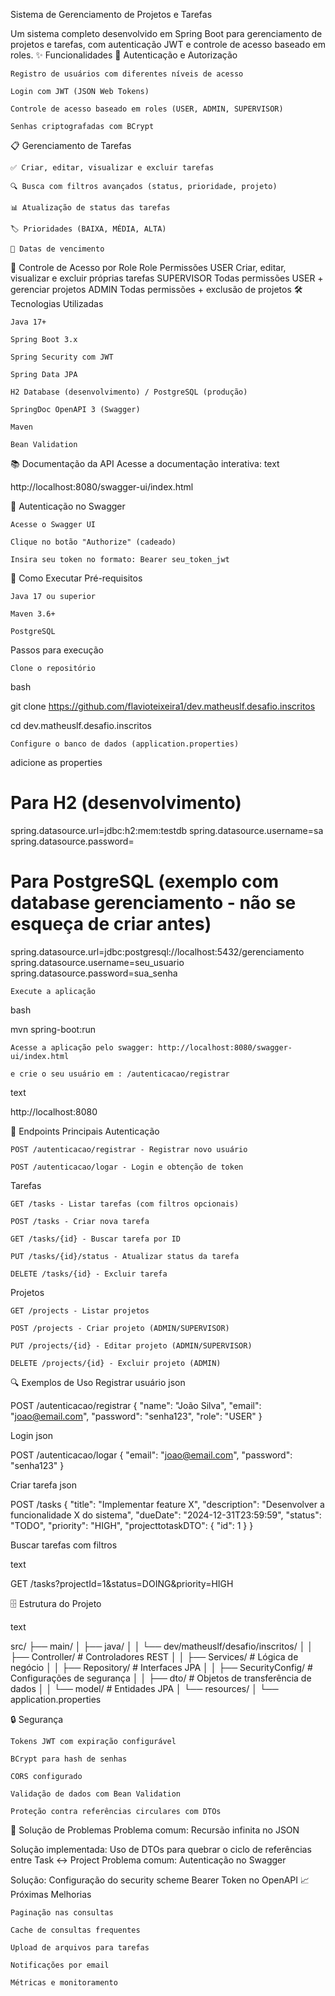 Sistema de Gerenciamento de Projetos e Tarefas

Um sistema completo desenvolvido em Spring Boot para gerenciamento de projetos e tarefas, com autenticação JWT e controle de acesso baseado em roles.
✨ Funcionalidades
🔐 Autenticação e Autorização

    Registro de usuários com diferentes níveis de acesso

    Login com JWT (JSON Web Tokens)

    Controle de acesso baseado em roles (USER, ADMIN, SUPERVISOR)

    Senhas criptografadas com BCrypt

📋 Gerenciamento de Tarefas

    ✅ Criar, editar, visualizar e excluir tarefas

    🔍 Busca com filtros avançados (status, prioridade, projeto)

    📊 Atualização de status das tarefas

    🏷️ Prioridades (BAIXA, MÉDIA, ALTA)

    📅 Datas de vencimento

👥 Controle de Acesso por Role
Role	Permissões
USER	Criar, editar, visualizar e excluir próprias tarefas
SUPERVISOR	Todas permissões USER + gerenciar projetos
ADMIN	Todas permissões + exclusão de projetos
🛠️ Tecnologias Utilizadas

    Java 17+

    Spring Boot 3.x

    Spring Security com JWT

    Spring Data JPA

    H2 Database (desenvolvimento) / PostgreSQL (produção)

    SpringDoc OpenAPI 3 (Swagger)

    Maven

    Bean Validation

 

📚 Documentação da API
Acesse a documentação interativa:
text

http://localhost:8080/swagger-ui/index.html

🔑 Autenticação no Swagger

    Acesse o Swagger UI

    Clique no botão "Authorize" (cadeado)

    Insira seu token no formato: Bearer seu_token_jwt

🚀 Como Executar
Pré-requisitos

    Java 17 ou superior

    Maven 3.6+

    PostgreSQL 

Passos para execução

    Clone o repositório

bash

git clone https://github.com/flavioteixeira1/dev.matheuslf.desafio.inscritos

cd dev.matheuslf.desafio.inscritos


    Configure o banco de dados (application.properties)

adicione as properties 

# Para H2 (desenvolvimento)
spring.datasource.url=jdbc:h2:mem:testdb
spring.datasource.username=sa
spring.datasource.password=

# Para PostgreSQL (exemplo com database gerenciamento - não se esqueça de criar antes)
spring.datasource.url=jdbc:postgresql://localhost:5432/gerenciamento
spring.datasource.username=seu_usuario
spring.datasource.password=sua_senha




    Execute a aplicação

bash

mvn spring-boot:run

    Acesse a aplicação pelo swagger: http://localhost:8080/swagger-ui/index.html

    e crie o seu usuário em : /autenticacao/registrar




text

http://localhost:8080

📡 Endpoints Principais
Autenticação

    POST /autenticacao/registrar - Registrar novo usuário

    POST /autenticacao/logar - Login e obtenção de token

Tarefas

    GET /tasks - Listar tarefas (com filtros opcionais)

    POST /tasks - Criar nova tarefa

    GET /tasks/{id} - Buscar tarefa por ID

    PUT /tasks/{id}/status - Atualizar status da tarefa

    DELETE /tasks/{id} - Excluir tarefa

Projetos

    GET /projects - Listar projetos

    POST /projects - Criar projeto (ADMIN/SUPERVISOR)

    PUT /projects/{id} - Editar projeto (ADMIN/SUPERVISOR)

    DELETE /projects/{id} - Excluir projeto (ADMIN)

🔍 Exemplos de Uso
Registrar usuário
json

POST /autenticacao/registrar
{
    "name": "João Silva",
    "email": "joao@email.com",
    "password": "senha123",
    "role": "USER"
}

Login
json

POST /autenticacao/logar
{
    "email": "joao@email.com",
    "password": "senha123"
}

Criar tarefa
json

POST /tasks
{
    "title": "Implementar feature X",
    "description": "Desenvolver a funcionalidade X do sistema",
    "dueDate": "2024-12-31T23:59:59",
    "status": "TODO",
    "priority": "HIGH",
    "projecttotaskDTO": {
        "id": 1
    }
}


Buscar tarefas com filtros

text

GET /tasks?projectId=1&status=DOING&priority=HIGH

🗄️ Estrutura do Projeto

text

src/
├── main/
│   ├── java/
│   │   └── dev/matheuslf/desafio/inscritos/
│   │       ├── Controller/        # Controladores REST
│   │       ├── Services/          # Lógica de negócio
│   │       ├── Repository/        # Interfaces JPA
│   │       ├── SecurityConfig/    # Configurações de segurança
│   │       ├── dto/              # Objetos de transferência de dados
│   │       └── model/            # Entidades JPA
│   └── resources/
│       └── application.properties

🔒 Segurança

    Tokens JWT com expiração configurável

    BCrypt para hash de senhas

    CORS configurado

    Validação de dados com Bean Validation

    Proteção contra referências circulares com DTOs

🐛 Solução de Problemas
Problema comum: Recursão infinita no JSON

Solução implementada: Uso de DTOs para quebrar o ciclo de referências entre Task ↔ Project
Problema comum: Autenticação no Swagger

Solução: Configuração do security scheme Bearer Token no OpenAPI
📈 Próximas Melhorias

    Paginação nas consultas

    Cache de consultas frequentes

    Upload de arquivos para tarefas

    Notificações por email

    Métricas e monitoramento



